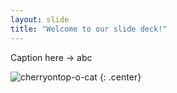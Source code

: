 ```yaml
---
layout: slide
title: "Welcome to our slide deck!"
---
```


Caption here -> abc

![cherryontop-o-cat](https://octodex.github.com/images/cherryontop-o-cat.png)
{: .center}
